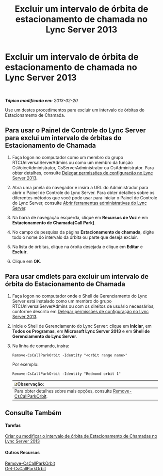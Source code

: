 ﻿---
title: Excluir um intervalo de órbita de estacionamento de chamada no Lync Server 2013
TOCTitle: Excluir um intervalo de órbita de estacionamento de chamada no Lync Server 2013
ms:assetid: 85e9f916-062d-450d-ac0a-aeaefc0f7cdc
ms:mtpsurl: https://technet.microsoft.com/pt-br/library/Gg182546(v=OCS.15)
ms:contentKeyID: 49307345
ms.date: 05/19/2016
mtps_version: v=OCS.15
ms.translationtype: HT
---

# Excluir um intervalo de órbita de estacionamento de chamada no Lync Server 2013

 

_**Tópico modificado em:** 2013-02-20_

Use um destes procedimentos para excluir um intervalo de órbitas do Estacionamento de Chamada.

## Para usar o Painel de Controle do Lync Server para exclui um intervalo de órbitas do Estacionamento de Chamada

1.  Faça logon no computador como um membro do grupo RTCUniversalServerAdmins ou como um membro da função CsVoiceAdministrator, CsServerAdministrator ou CsAdministrator. Para obter detalhes, consulte [Delegar permissões de configuração no Lync Server 2013](lync-server-2013-delegate-setup-permissions.md).

2.  Abra uma janela do navegador e insira a URL do Administrador para abrir o Painel de Controle do Lync Server. Para obter detalhes sobre os diferentes métodos que você pode usar para iniciar o Painel de Controle do Lync Server, consulte [Abrir ferramentas administrativas do Lync Server](lync-server-2013-open-lync-server-administrative-tools.md).

3.  Na barra de navegação esquerda, clique em **Recursos de Voz** e em **Estacionamento de Chamada(Call Park)**.

4.  No campo de pesquisa da página **Estacionamento de chamada**, digite todo o nome do intervalo da órbita ou parte que deseja excluir.

5.  Na lista de órbitas, clique na órbita desejada e clique em **Editar** e **Excluir**.

6.  Clique em **OK**.

## Para usar cmdlets para excluir um intervalo de órbita do Estacionamento de Chamada

1.  Faça logon no computador onde o Shell de Gerenciamento do Lync Server está instalado como um membro do grupo RTCUniversalServerAdmins ou com os direitos de usuário necessários, conforme descrito em [Delegar permissões de configuração no Lync Server 2013](lync-server-2013-delegate-setup-permissions.md).

2.  Inicie o Shell de Gerenciamento do Lync Server: clique em **Iniciar**, em **Todos os Programas**, em **Microsoft Lync Server 2013** e em **Shell de Gerenciamento do Lync Server**.

3.  Na linha de comando, insira:
    
        Remove-CsCallParkOrbit -Identity "<orbit range name>" 
    
    Por exemplo:
    
        Remove-CsCallParkOrbit -Identity "Redmond orbit 1"
    
    <table>
    <thead>
    <tr class="header">
    <th><img src="images/Gg425756.note(OCS.15).gif" title="note" alt="note" />Observação:</th>
    </tr>
    </thead>
    <tbody>
    <tr class="odd">
    <td>Para obter detalhes sobre mais opções, consulte <a href="remove-cscallparkorbit.md">Remove-CsCallParkOrbit</a>.</td>
    </tr>
    </tbody>
    </table>


## Consulte Também

#### Tarefas

[Criar ou modificar o intervalo de órbita de Estacionamento de Chamadas no Lync Server 2013](lync-server-2013-create-or-modify-a-call-park-orbit-range.md)  

#### Outros Recursos

[Remove-CsCallParkOrbit](remove-cscallparkorbit.md)  
[Get-CsCallParkOrbit](get-cscallparkorbit.md)

